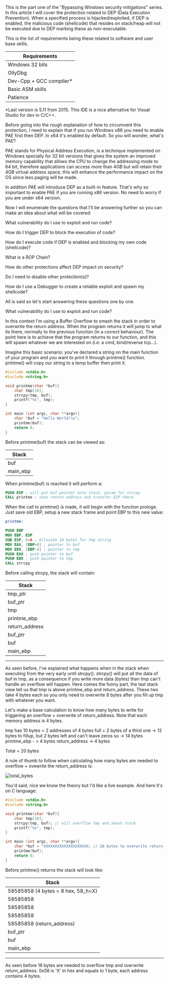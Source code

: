 This is the part one of the "Bypassing Windows security mitigations" series. In this article I will cover the protection related to DEP (Data Execution Prevention). When a specified process is hijacked/exploited, if DEP is enabled, the malicious code (shellcode) that resides on stack/heap will not be executed due to DEP marking these as non-executable.

This is the list of requirements being these related to software and user base skills.

|Requirements            |
|------------------------|
|Windows 32 bits      |
|OllyDbg                 |
|Dev-Cpp + GCC compiler*  |
|Basic ASM skills         |
|Patience                 |

*Last version is 5.11 from 2015. This IDE is a nice alternative for Visual Studio for dev in C/C++.

Before going into the rough explanation of how to circumvent this protection, I need to explain that if you run Windows x86 you need to enable PAE first then DEP. In x64 it's enabled by default. So you will wonder, what's PAE? 

PAE stands for Physical Address Execution, is a technique implemented on Windows specially for 32 bit versions that gives the system an improved memory capability that allows the CPU to change the addressing mode to 64 bit, therefore applications can access more than 4GB but will retain their 4GB virtual address space, this will enhance the performance impact on the OS since less paging will be made.

In addition PAE will introduce DEP as a built-in feature. That's why so important to enable PAE if you are running x86 version. No need to worry if you are under x64 version.

Now I will enumerate the questions that I'll be answering further so you can make an idea about what will be covered:

What vulnerability do I use to exploit and run code?

How do I trigger DEP to block the execution of code?

How do I execute code if DEP is enabled and blocking my own code (shellcode)?

What is a ROP Chain?

How do other protections affect DEP impact on security?

Do I need to disable other protection(s)?

How do I use a Debugger to create a reliable exploit and spawn my shellcode?

All is said so let's start answering these questions one by one.

What vulnerability do I use to exploit and run code?

In this context I'm using a Buffer Overflow to smash the stack in order to overwrite the return address. When the program returns it will jump to what its there, normally to the previous function (in a correct behaviour).
The point here is to achieve that the program returns to our function, and this will spawn whatever we are interested on (i.e: a cmd, bind/reverse tcp...).

Imagine this basic scenario: you've declared a string on the main function of your program and you want to print it through printme() function. printme() will copy our string to a temp buffer then print it.

```c
#include <stdio.h>
#include <string.h>

void printme(char *buf){
    char tmp[10];
    strcpy(tmp, buf);
    printf("%s", tmp);
}

int main (int argc, char **argv){
    char *buf = "Hello World!\n";
    printme(buf);
    return 0;
}
```

Before printme(buf) the stack can be viewed as:

|Stack              |
|-------------------|
|buf|
|main_ebp|

When printme(buf) is reached it will perform a:

```nasm
PUSH ESP ; will put buf pointer onto stack, param for strcpy
CALL printme ; save return address and transfer EIP there
```

When the call to printme() is made, it will begin with the function prologe. Just save old EBP, setup a new stack frame and point EBP to this new value:

```nasm
printme:

PUSH EBP
MOV EBP, ESP
SUB ESP, 0xA ; Allocate 10 bytes for tmp string
MOV EAX, [EBP+8] ; pointer to buf
MOV EDX, [EBP-4] ; pointer to tmp
PUSH EAX ; push pointer to buf
PUSH EDX ; push pointer to tmp
CALL strcpy
```

Before calling strcpy, the stack will contain:

|Stack              |
|-------------------|
|tmp_ptr|
|buf_ptr|
|tmp|
|printme_ebp|
|return_address|
|buf_ptr|
|buf|
|main_ebp|
--------------------

As seen before, I've explained what happens when in the stack when executing from the very early until strcpy(). strcpy() will put all the data of buf in tmp, as a consequence if you write more data (bytes) than tmp can't handle an overflow will happen. Here comes the funny part, the last stack view tell us that tmp is above printme_ebp and return_address. These two take 4 bytes each so you only need to overwrite 8 bytes after you fill up tmp with whatever you want.

Let's make a base calculation to know how many bytes to write for triggering an overflow + overwrite of return_address. Note that each memory address is 4 bytes.

tmp has 10 bytes = 2 addresses of 4 bytes full + 2 bytes of a third one -> 12 bytes to fillup, but 2 bytes left and can't leave zeros so -> 14 bytes
printme_ebp - > 4 bytes
return_address -> 4 bytes

Total = 20 bytes

A rule of thumb to follow when calculating how many bytes are needed to overflow + ovewrite the return_address is:

![total_bytes](https://latex.codecogs.com/gif.download?%24nbytes%20%3D%20sizeof%28tmp%29%20%5Cmod%2010%20+%20offset%5C_to%5C_return)

You'd said, nice we know the theory but I'd like a live example. And here it's on C language:

```c
#include <stdio.h>
#include <string.h>

void printme(char *buf){
    char tmp[10];
    strcpy(tmp, buf); // will overflow tmp and smash stack
    printf("%s", tmp);
}

int main (int argc, char **argv){
    char *buf = "XXXXXXXXXXXXXXXXXXXX; // 20 bytes to overwrite return_address
    printme(buf);
    return 0;
}
```
Before printme() returns the stack will look like:

|Stack              |
|-------------------|
|58585858 (4 bytes = 8 hex, 58_h=X)|
|58585858|
|58585858|
|58585858| (printme_ebp)
|58585858 (return_address)|
|buf_ptr|
|buf|
|main_ebp|
--------------------

As seen before 18 bytes are needed to overflow tmp and overwrite return_address. 0x58 is 'X' in hex and equals to 1 byte, each address contains 4 bytes.

